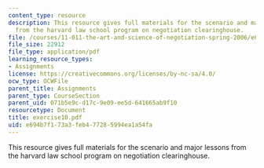 ```yaml
---
content_type: resource
description: This resource gives full materials for the scenario and major lessons
  from the harvard law school program on negotiation clearinghouse.
file: /courses/11-011-the-art-and-science-of-negotiation-spring-2006/e694b7f173a3feb477285994ea1a54fa_exercise10.pdf
file_size: 22912
file_type: application/pdf
learning_resource_types:
- Assignments
license: https://creativecommons.org/licenses/by-nc-sa/4.0/
ocw_type: OCWFile
parent_title: Assignments
parent_type: CourseSection
parent_uid: 071b5e9c-d17c-9e09-ee5d-641665ab9f10
resourcetype: Document
title: exercise10.pdf
uid: e694b7f1-73a3-feb4-7728-5994ea1a54fa
---
```

This resource gives full materials for the scenario and major lessons from the harvard law school program on negotiation clearinghouse.